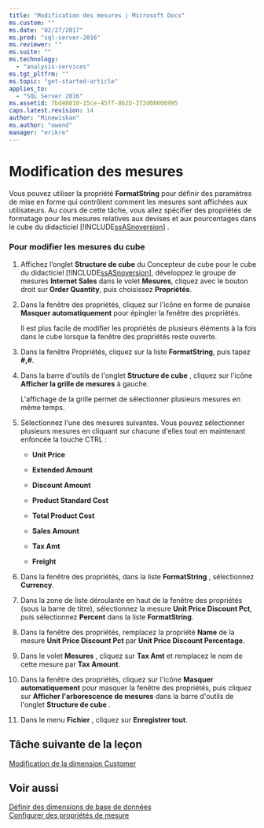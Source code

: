 ```yaml
---
title: "Modification des mesures | Microsoft Docs"
ms.custom: ""
ms.date: "02/27/2017"
ms.prod: "sql-server-2016"
ms.reviewer: ""
ms.suite: ""
ms.technology: 
  - "analysis-services"
ms.tgt_pltfrm: ""
ms.topic: "get-started-article"
applies_to: 
  - "SQL Server 2016"
ms.assetid: 7bd48810-15ce-45ff-862b-372d08606995
caps.latest.revision: 14
author: "Minewiskan"
ms.author: "owend"
manager: "erikre"
---
```

# Modification des mesures
Vous pouvez utiliser la propriété **FormatString** pour définir des paramètres de mise en forme qui contrôlent comment les mesures sont affichées aux utilisateurs. Au cours de cette tâche, vous allez spécifier des propriétés de formatage pour les mesures relatives aux devises et aux pourcentages dans le cube du didacticiel [!INCLUDE[ssASnoversion](../includes/ssasnoversion-md.md)] .  
  
### Pour modifier les mesures du cube  
  
1.  Affichez l’onglet **Structure de cube** du Concepteur de cube pour le cube du didacticiel [!INCLUDE[ssASnoversion](../includes/ssasnoversion-md.md)], développez le groupe de mesures **Internet Sales** dans le volet **Mesures**, cliquez avec le bouton droit sur **Order Quantity**, puis choisissez **Propriétés**.  
  
2.  Dans la fenêtre des propriétés, cliquez sur l'icône en forme de punaise **Masquer automatiquement** pour épingler la fenêtre des propriétés.  
  
    Il est plus facile de modifier les propriétés de plusieurs éléments à la fois dans le cube lorsque la fenêtre des propriétés reste ouverte.  
  
3.  Dans la fenêtre Propriétés, cliquez sur la liste **FormatString**, puis tapez **#,#**.  
  
4.  Dans la barre d'outils de l'onglet **Structure de cube** , cliquez sur l'icône **Afficher la grille de mesures** à gauche.  
  
    L'affichage de la grille permet de sélectionner plusieurs mesures en même temps.  
  
5.  Sélectionnez l'une des mesures suivantes. Vous pouvez sélectionner plusieurs mesures en cliquant sur chacune d'elles tout en maintenant enfoncée la touche CTRL :  
  
    -   **Unit Price**  
  
    -   **Extended Amount**  
  
    -   **Discount Amount**  
  
    -   **Product Standard Cost**  
  
    -   **Total Product Cost**  
  
    -   **Sales Amount**  
  
    -   **Tax Amt**  
  
    -   **Freight**  
  
6.  Dans la fenêtre des propriétés, dans la liste **FormatString** , sélectionnez **Currency**.  
  
7.  Dans la zone de liste déroulante en haut de la fenêtre des propriétés (sous la barre de titre), sélectionnez la mesure **Unit Price Discount Pct**, puis sélectionnez **Percent** dans la liste **FormatString**.  
  
8.  Dans la fenêtre des propriétés, remplacez la propriété **Name** de la mesure **Unit Price Discount Pct** par **Unit Price Discount Percentage**.  
  
9. Dans le volet **Mesures** , cliquez sur **Tax Amt** et remplacez le nom de cette mesure par **Tax Amount**.  
  
10. Dans la fenêtre des propriétés, cliquez sur l'icône **Masquer automatiquement** pour masquer la fenêtre des propriétés, puis cliquez sur **Afficher l'arborescence de mesures** dans la barre d'outils de l'onglet **Structure de cube** .  
  
11. Dans le menu **Fichier** , cliquez sur **Enregistrer tout**.  
  
## Tâche suivante de la leçon  
[Modification de la dimension Customer](../analysis-services/modifying-the-customer-dimension.md)  
  
## Voir aussi  
[Définir des dimensions de base de données](../analysis-services/multidimensional-models/define-database-dimensions.md)  
[Configurer des propriétés de mesure](../analysis-services/multidimensional-models/configure-measure-properties.md)  
  
  
  
